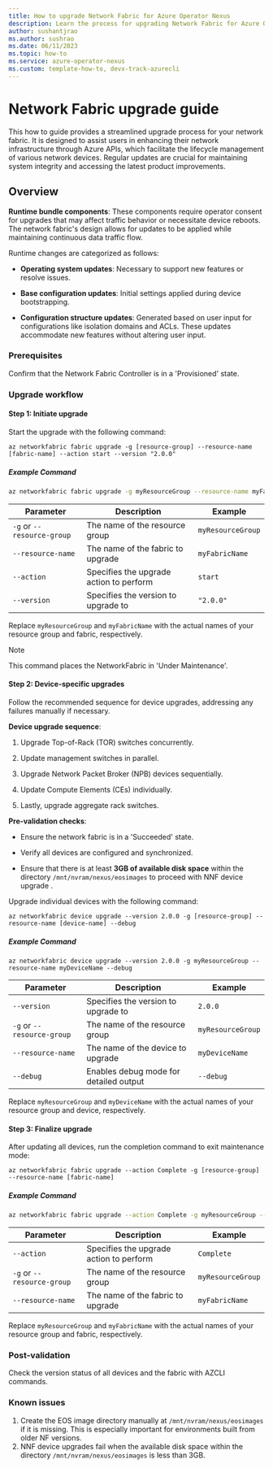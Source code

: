 ```yaml
---
title: How to upgrade Network Fabric for Azure Operator Nexus
description: Learn the process for upgrading Network Fabric for Azure Operator Nexus.
author: sushantjrao 
ms.author: sushrao
ms.date: 06/11/2023
ms.topic: how-to
ms.service: azure-operator-nexus
ms.custom: template-how-to, devx-track-azurecli
---
```


# Network Fabric upgrade guide

This how to guide provides a streamlined upgrade process for your network fabric. It is designed to assist users in enhancing their network infrastructure through Azure APIs, which facilitate the lifecycle management of various network devices. Regular updates are crucial for maintaining system integrity and accessing the latest product improvements.

## **Overview**

**Runtime bundle components**: These components require operator consent for upgrades that may affect traffic behavior or necessitate device reboots. The network fabric's design allows for updates to be applied while maintaining continuous data traffic flow.

Runtime changes are categorized as follows:

- **Operating system updates**: Necessary to support new features or resolve issues.

- **Base configuration updates**: Initial settings applied during device bootstrapping.

- **Configuration structure updates**: Generated based on user input for configurations like isolation domains and ACLs. These updates accommodate new features without altering user input.

### **Prerequisites**

Confirm that the Network Fabric Controller is in a 'Provisioned' state.

### **Upgrade workflow**

#### **Step 1: Initiate upgrade**

Start the upgrade with the following command:

```Azure CLI
az networkfabric fabric upgrade -g [resource-group] --resource-name [fabric-name] --action start --version "2.0.0"
```

##### Example Command

```sh
az networkfabric fabric upgrade -g myResourceGroup --resource-name myFabricName --action start --version "2.0.0"
```

| Parameter                | Description                                 | Example                |
|--------------------------|---------------------------------------------|------------------------|
| `-g` or `--resource-group`  | The name of the resource group              | `myResourceGroup`      |
| `--resource-name`        | The name of the fabric to upgrade           | `myFabricName`         |
| `--action`               | Specifies the upgrade action to perform     | `start`                |
| `--version`              | Specifies the version to upgrade to         | `"2.0.0"`              |

Replace `myResourceGroup` and `myFabricName` with the actual names of your resource group and fabric, respectively.

> [!NOTE]
> This command places the NetworkFabric in 'Under Maintenance'.

#### **Step 2: Device-specific upgrades**

Follow the recommended sequence for device upgrades, addressing any failures manually if necessary.

**Device upgrade sequence**:

1. Upgrade Top-of-Rack (TOR) switches concurrently.

2. Update management switches in parallel.

3. Upgrade Network Packet Broker (NPB) devices sequentially.

4. Update Compute Elements (CEs) individually.

5. Lastly, upgrade aggregate rack switches.

**Pre-validation checks**:

- Ensure the network fabric is in a 'Succeeded' state.

- Verify all devices are configured and synchronized.

- Ensure that there is at least **3GB of available disk space** within the directory `/mnt/nvram/nexus/eosimages` to proceed with NNF device upgrade .

Upgrade individual devices with the following command:

```Azure CLI
az networkfabric device upgrade --version 2.0.0 -g [resource-group] --resource-name [device-name] --debug
```

##### Example Command

```Azure CLI
az networkfabric device upgrade --version 2.0.0 -g myResourceGroup --resource-name myDeviceName --debug
```

| Parameter            | Description                         | Example                |
|----------------------|-------------------------------------|------------------------|
| `--version`          | Specifies the version to upgrade to | `2.0.0`                |
| `-g` or `--resource-group` | The name of the resource group   | `myResourceGroup`      |
| `--resource-name`    | The name of the device to upgrade   | `myDeviceName`         |
| `--debug`            | Enables debug mode for detailed output | `--debug`              |

Replace `myResourceGroup` and `myDeviceName` with the actual names of your resource group and device, respectively.

#### **Step 3: Finalize upgrade**

After updating all devices, run the completion command to exit maintenance mode:

```Azure CLI
az networkfabric fabric upgrade --action Complete -g [resource-group] --resource-name [fabric-name]
```

##### Example Command

```sh
az networkfabric fabric upgrade --action Complete -g myResourceGroup --resource-name myFabricName
```

| Parameter            | Description                                   | Example                |
|----------------------|-----------------------------------------------|------------------------|
| `--action`           | Specifies the upgrade action to perform       | `Complete`             |
| `-g` or `--resource-group` | The name of the resource group              | `myResourceGroup`      |
| `--resource-name`    | The name of the fabric to upgrade             | `myFabricName`         |

Replace `myResourceGroup` and `myFabricName` with the actual names of your resource group and fabric, respectively.

### **Post-validation**

Check the version status of all devices and the fabric with AZCLI commands.

### **Known issues**

1. Create the EOS image directory manually at `/mnt/nvram/nexus/eosimages` if it is missing. This is especially important for environments built from older NF versions.
2. NNF device upgrades fail when the available disk space within the directory `/mnt/nvram/nexus/eosimages` is less than 3GB.

